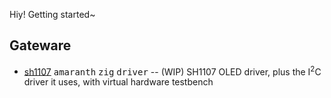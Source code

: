 Hiy!  Getting started~

## Gateware

* [sh1107](https://github.com/charlottia/sh1107) <kbd>amaranth</kbd> <kbd>zig</kbd> <kbd>driver</kbd> -- (WIP) SH1107 OLED driver, plus the I<sup>2</sup>C driver it uses, with virtual hardware testbench
